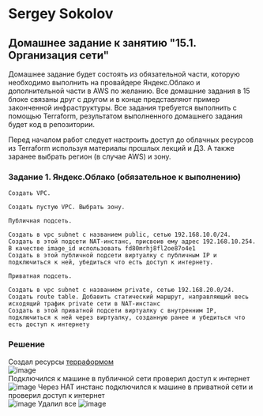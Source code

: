 # Sergey Sokolov
## Домашнее задание к занятию "15.1. Организация сети"

Домашнее задание будет состоять из обязательной части, которую необходимо выполнить на провайдере Яндекс.Облако и дополнительной части в AWS по желанию. Все домашние задания в 15 блоке связаны друг с другом и в конце представляют пример законченной инфраструктуры.
Все задания требуется выполнить с помощью Terraform, результатом выполненного домашнего задания будет код в репозитории.

Перед началом работ следует настроить доступ до облачных ресурсов из Terraform используя материалы прошлых лекций и ДЗ. А также заранее выбрать регион (в случае AWS) и зону.
### Задание 1. Яндекс.Облако (обязательное к выполнению)

    Создать VPC.

    Создать пустую VPC. Выбрать зону.

    Публичная подсеть.

    Создать в vpc subnet с названием public, сетью 192.168.10.0/24.
    Создать в этой подсети NAT-инстанс, присвоив ему адрес 192.168.10.254. В качестве image_id использовать fd80mrhj8fl2oe87o4e1
    Создать в этой публичной подсети виртуалку с публичным IP и подключиться к ней, убедиться что есть доступ к интернету.

    Приватная подсеть.

    Создать в vpc subnet с названием private, сетью 192.168.20.0/24.
    Создать route table. Добавить статический маршрут, направляющий весь исходящий трафик private сети в NAT-инстанс
    Создать в этой приватной подсети виртуалку с внутренним IP, подключиться к ней через виртуалку, созданную ранее и убедиться что есть доступ к интернету
### Решение
Создал ресурсы [терраформом]()  
![image](https://user-images.githubusercontent.com/93119897/218028318-5e034913-30aa-4e44-94f2-6f2c0e92d042.png)  
Подключился к машине в публичной сети проверил доступ к интернет
![image](https://user-images.githubusercontent.com/93119897/218028043-58b683ed-1afb-443d-b073-c44d323d11d4.png)
Через НАТ инстанс подключился к машине в приватной сети и проверил доступ к интернет  
![image](https://user-images.githubusercontent.com/93119897/218028778-966c4d2b-5067-4dd6-a738-e11a218927ae.png)
Удалил все
![image](https://user-images.githubusercontent.com/93119897/218028814-7384b6d2-e732-4029-8b61-83d2b2a92e0e.png)
